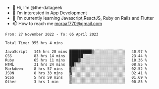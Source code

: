 - 👋 Hi, I’m @the-datageek
- 👀 I’m interested in App Development
- 🌱 I’m currently learning Javascript,ReactJS, Ruby on Rails and Flutter
- 📫 How to reach me moraaf770@gmail.com

<!---
the-datageek/the-datageek is a ✨ special ✨ repository because its `README.md` (this file) appears on your GitHub profile.
You can click the Preview link to take a look at your changes.
--->
<!--START_SECTION:waka-->

```text
From: 27 November 2022 - To: 05 April 2023

Total Time: 355 hrs 4 mins

JavaScript   145 hrs 28 mins ██████████▒░░░░░░░░░░░░░░   40.97 %
CSS          83 hrs 14 mins  ██████░░░░░░░░░░░░░░░░░░░   23.44 %
Ruby         65 hrs 11 mins  ████▓░░░░░░░░░░░░░░░░░░░░   18.36 %
HTML         31 hrs 24 mins  ██▒░░░░░░░░░░░░░░░░░░░░░░   08.85 %
Markdown     8 hrs 57 mins   ▓░░░░░░░░░░░░░░░░░░░░░░░░   02.52 %
JSON         8 hrs 33 mins   ▓░░░░░░░░░░░░░░░░░░░░░░░░   02.41 %
SCSS         5 hrs 59 mins   ▒░░░░░░░░░░░░░░░░░░░░░░░░   01.69 %
Other        3 hrs 1 min     ▒░░░░░░░░░░░░░░░░░░░░░░░░   00.85 %
```

<!--END_SECTION:waka-->
